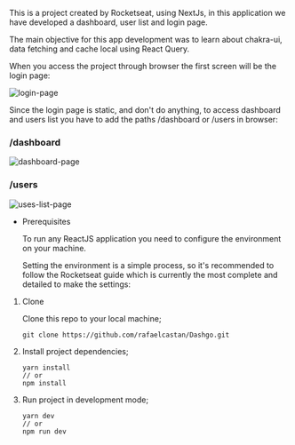 This is a project created by Rocketseat, using NextJs, in this application we have developed a dashboard, user list and login page.

The main objective for this app development was to learn about chakra-ui, data fetching and cache local using React Query.


When you access the project through browser the first screen will be the login page:


![login-page](https://i.ibb.co/jHyhnhx/Captura-de-tela-de-2022-01-05-13-50-02.png)

Since the login page is static, and don't do anything, to access dashboard and users list you have to add the paths /dashboard or /users in browser:

### /dashboard

![dashboard-page](https://i.ibb.co/0Fs240m/Captura-de-tela-de-2022-01-05-13-54-06.png)

### /users

![uses-list-page](https://i.ibb.co/2Yn74t6/Captura-de-tela-de-2022-01-05-13-55-54.png)


- Prerequisites

  To run any ReactJS application you need to configure the environment on your machine.

  Setting the environment is a simple process, so it's recommended to follow the Rocketseat guide which is currently the most complete and detailed to make the settings:

1. Clone

   

   Clone this repo to your local machine;

   

   ```
   git clone https://github.com/rafaelcastan/Dashgo.git
   ```

   

2. Install project dependencies;

   

   ```
   yarn install
   // or
   npm install
   ```

   

3. Run project in development mode;

   

   ```
   yarn dev
   // or
   npm run dev
   ```

   

